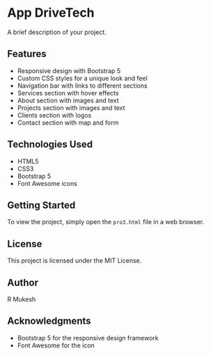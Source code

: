 App DriveTech
================

A brief description of your project.

**Features**
-----------

* Responsive design with Bootstrap 5
* Custom CSS styles for a unique look and feel
* Navigation bar with links to different sections
* Services section with hover effects
* About section with images and text
* Projects section with images and text
* Clients section with logos
* Contact section with map and form

**Technologies Used**
--------------------

* HTML5
* CSS3
* Bootstrap 5
* Font Awesome icons

**Getting Started**
---------------

To view the project, simply open the `pro3.html` file in a web browser.

**License**
-------

This project is licensed under the MIT License.

**Author**
------

R Mukesh

**Acknowledgments**
---------------

* Bootstrap 5 for the responsive design framework
* Font Awesome for the icon




